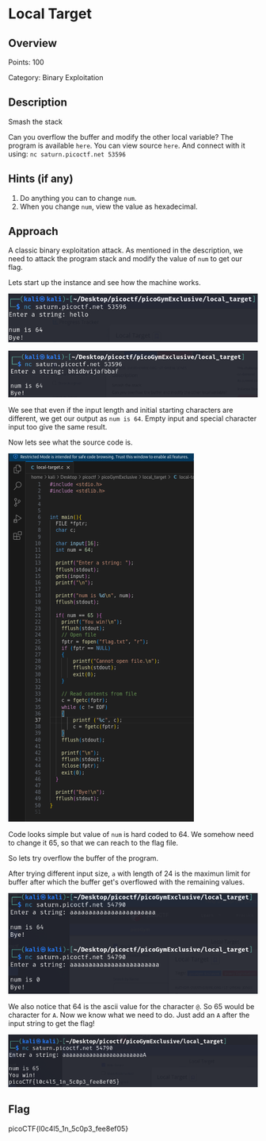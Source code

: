 # Local Target

## Overview

Points: 100

Category: Binary Exploitation

## Description
Smash the stack

Can you overflow the buffer and modify the other local variable? The program is available `here`. You can view source `here`. And connect with it using: `nc saturn.picoctf.net 53596`

## Hints (if any)
1. Do anything you can to change `num`.
2. When you change `num`, view the value as hexadecimal.

## Approach
A classic binary exploitation attack. As mentioned in the description, we need to attack the program stack and modify the value of `num` to get our flag.

Lets start up the instance and see how the machine works.

![program output](./img/Local%20Target%201.png)

![program output](./img/Local%20Target%202.png)

We see that even if the input length and initial starting characters are different, we get our output as `num is 64`. Empty input and special character input too give the same result.

Now lets see what the source code is. 

![source code](./img/Local%20Target%203.png)

Code looks simple but value of `num` is hard coded to 64. We somehow need to change it 65, so that we can reach to the flag file.

So lets try overflow the buffer of the program.

After trying different input size, `a` with length of 24 is the maximun limit for buffer after which the buffer get's overflowed with the remaining values.

![string input](./img/Local%20Target%204.png)

We also notice that 64 is the ascii value for the character `@`. So 65 would be character for `A`. Now we know what we need to do. Just add an `A` after the input string to get the flag!

![Flag](./img/Local%20Target%205.png)

## Flag
picoCTF{l0c4l5_1n_5c0p3_fee8ef05}